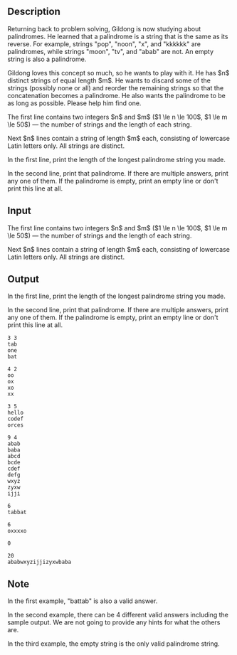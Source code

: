 ## Description

<div><p>Returning back to problem solving, Gildong is now studying about palindromes. He learned that a <span class="tex-font-style-it">palindrome</span> is a string that is the same as its reverse. For example, strings "<span class="tex-font-style-tt">pop</span>", "<span class="tex-font-style-tt">noon</span>", "<span class="tex-font-style-tt">x</span>", and "<span class="tex-font-style-tt">kkkkkk</span>" are palindromes, while strings "<span class="tex-font-style-tt">moon</span>", "<span class="tex-font-style-tt">tv</span>", and "<span class="tex-font-style-tt">abab</span>" are not. <span class="tex-font-style-bf">An empty string is also a palindrome.</span></p><p>Gildong loves this concept so much, so he wants to play with it. He has $n$ <span class="tex-font-style-it">distinct</span> strings of equal length $m$. He wants to discard some of the strings (possibly none or all) and reorder the remaining strings so that the concatenation becomes a palindrome. He also wants the palindrome to be as long as possible. Please help him find one.</p></div><div class="input-specification"><p>The first line contains two integers $n$ and $m$ ($1 \le n \le 100$, $1 \le m \le 50$) — the number of strings and the length of each string.</p><p>Next $n$ lines contain a string of length $m$ each, consisting of lowercase Latin letters only. All strings are <span class="tex-font-style-it">distinct</span>.</p></div><div class="output-specification"><p>In the first line, print the length of the longest palindrome string you made.</p><p>In the second line, print that palindrome. If there are multiple answers, print any one of them. If the palindrome is empty, print an empty line or don't print this line at all.</p></div>

## Input

<p>The first line contains two integers $n$ and $m$ ($1 \le n \le 100$, $1 \le m \le 50$) — the number of strings and the length of each string.</p><p>Next $n$ lines contain a string of length $m$ each, consisting of lowercase Latin letters only. All strings are <span class="tex-font-style-it">distinct</span>.</p>

## Output

<p>In the first line, print the length of the longest palindrome string you made.</p><p>In the second line, print that palindrome. If there are multiple answers, print any one of them. If the palindrome is empty, print an empty line or don't print this line at all.</p>





```input1
3 3
tab
one
bat
```




```input2
4 2
oo
ox
xo
xx
```




```input3
3 5
hello
codef
orces
```




```input4
9 4
abab
baba
abcd
bcde
cdef
defg
wxyz
zyxw
ijji
```




```output1
6
tabbat
```




```output2
6
oxxxxo
```




```output3
0
```




```output4
20
ababwxyzijjizyxwbaba
```



## Note

<p>In the first example, "<span class="tex-font-style-tt">battab</span>" is also a valid answer.</p><p>In the second example, there can be 4 different valid answers including the sample output. We are not going to provide any hints for what the others are.</p><p>In the third example, the empty string is the only valid palindrome string.</p>
